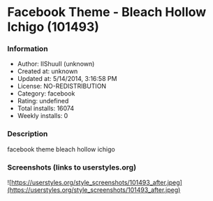 # Facebook Theme - Bleach Hollow Ichigo (101493)

### Information
- Author: IIShuuII (unknown)
- Created at: unknown
- Updated at: 5/14/2014, 3:16:58 PM
- License: NO-REDISTRIBUTION
- Category: facebook
- Rating: undefined
- Total installs: 16074
- Weekly installs: 0


### Description
facebook theme bleach hollow ichigo


### Screenshots (links to userstyles.org)
![https://userstyles.org/style_screenshots/101493_after.jpeg](https://userstyles.org/style_screenshots/101493_after.jpeg)



